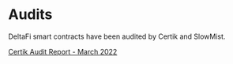 # Audits

DeltaFi smart contracts have been audited by Certik and SlowMist.

[Certik Audit Report - March 2022](https://www.certik.com/projects/deltafi)
